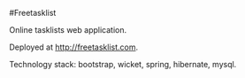 #Freetasklist

Online tasklists web application.

Deployed at http://freetasklist.com.

Technology stack: bootstrap, wicket, spring, hibernate, mysql.
